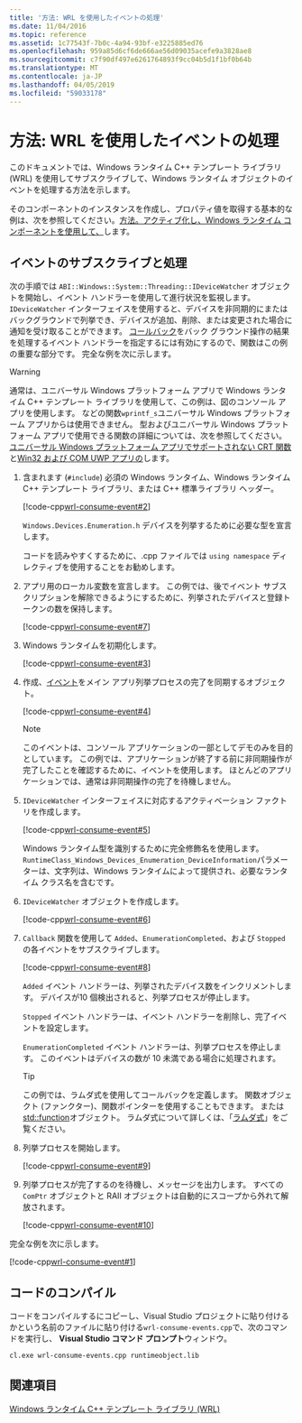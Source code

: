 ```yaml
---
title: '方法: WRL を使用したイベントの処理'
ms.date: 11/04/2016
ms.topic: reference
ms.assetid: 1c77543f-7b0c-4a94-93bf-e3225885ed76
ms.openlocfilehash: 959a85d6cf6de666ae56d09035acefe9a3828ae8
ms.sourcegitcommit: c7f90df497e6261764893f9cc04b5d1f1bf0b64b
ms.translationtype: MT
ms.contentlocale: ja-JP
ms.lasthandoff: 04/05/2019
ms.locfileid: "59033178"
---
```

# <a name="how-to-handle-events-using-wrl"></a>方法: WRL を使用したイベントの処理

このドキュメントでは、Windows ランタイム C++ テンプレート ライブラリ (WRL) を使用してサブスクライブして、Windows ランタイム オブジェクトのイベントを処理する方法を示します。

そのコンポーネントのインスタンスを作成し、プロパティ値を取得する基本的な例は、次を参照してください。[方法。アクティブ化し、Windows ランタイム コンポーネントを使用して、](how-to-activate-and-use-a-windows-runtime-component-using-wrl.md)します。

## <a name="subscribing-to-and-handling-events"></a>イベントのサブスクライブと処理

次の手順では `ABI::Windows::System::Threading::IDeviceWatcher` オブジェクトを開始し、イベント ハンドラーを使用して進行状況を監視します。 `IDeviceWatcher` インターフェイスを使用すると、デバイスを非同期的にまたはバックグラウンドで列挙でき、デバイスが追加、削除、または変更された場合に通知を受け取ることができます。 [コールバック](callback-function-wrl.md)をバック グラウンド操作の結果を処理するイベント ハンドラーを指定するには有効にするので、関数はこの例の重要な部分です。 完全な例を次に示します。

> [!WARNING]
> 通常は、ユニバーサル Windows プラットフォーム アプリで Windows ランタイム C++ テンプレート ライブラリを使用して、この例は、図のコンソール アプリを使用します。 などの関数`wprintf_s`ユニバーサル Windows プラットフォーム アプリからは使用できません。 型およびユニバーサル Windows プラットフォーム アプリで使用できる関数の詳細については、次を参照してください。[ユニバーサル Windows プラットフォーム アプリでサポートされない CRT 関数](../../cppcx/crt-functions-not-supported-in-universal-windows-platform-apps.md)と[Win32 および COM UWP アプリの](/uwp/win32-and-com/win32-and-com-for-uwp-apps)します。

1. 含まれます (`#include`) 必須の Windows ランタイム、Windows ランタイム C++ テンプレート ライブラリ、または C++ 標準ライブラリ ヘッダー。

   [!code-cpp[wrl-consume-event#2](../codesnippet/CPP/how-to-handle-events-using-wrl_1.cpp)]

   `Windows.Devices.Enumeration.h` デバイスを列挙するために必要な型を宣言します。

   コードを読みやすくするために、.cpp ファイルでは `using namespace` ディレクティブを使用することをお勧めします。

2. アプリ用のローカル変数を宣言します。 この例では、後でイベント サブスクリプションを解除できるようにするために、列挙されたデバイスと登録トークンの数を保持します。

   [!code-cpp[wrl-consume-event#7](../codesnippet/CPP/how-to-handle-events-using-wrl_2.cpp)]

3. Windows ランタイムを初期化します。

   [!code-cpp[wrl-consume-event#3](../codesnippet/CPP/how-to-handle-events-using-wrl_3.cpp)]

4. 作成、[イベント](event-class-wrl.md)をメイン アプリ列挙プロセスの完了を同期するオブジェクト。

   [!code-cpp[wrl-consume-event#4](../codesnippet/CPP/how-to-handle-events-using-wrl_4.cpp)]

   > [!NOTE]
   > このイベントは、コンソール アプリケーションの一部としてデモのみを目的としています。 この例では、アプリケーションが終了する前に非同期操作が完了したことを確認するために、イベントを使用します。 ほとんどのアプリケーションでは、通常は非同期操作の完了を待機しません。

5. `IDeviceWatcher` インターフェイスに対応するアクティベーション ファクトリを作成します。

   [!code-cpp[wrl-consume-event#5](../codesnippet/CPP/how-to-handle-events-using-wrl_5.cpp)]

   Windows ランタイム型を識別するために完全修飾名を使用します。 `RuntimeClass_Windows_Devices_Enumeration_DeviceInformation`パラメーターは、文字列は、Windows ランタイムによって提供され、必要なランタイム クラス名を含むです。

6. `IDeviceWatcher` オブジェクトを作成します。

   [!code-cpp[wrl-consume-event#6](../codesnippet/CPP/how-to-handle-events-using-wrl_6.cpp)]

7. `Callback` 関数を使用して `Added`、`EnumerationCompleted`、および `Stopped` の各イベントをサブスクライブします。

   [!code-cpp[wrl-consume-event#8](../codesnippet/CPP/how-to-handle-events-using-wrl_7.cpp)]

   `Added` イベント ハンドラーは、列挙されたデバイス数をインクリメントします。 デバイスが10 個検出されると、列挙プロセスが停止します。

   `Stopped` イベント ハンドラーは、イベント ハンドラーを削除し、完了イベントを設定します。

   `EnumerationCompleted` イベント ハンドラーは、列挙プロセスを停止します。 このイベントはデバイスの数が 10 未満である場合に処理されます。

   > [!TIP]
   > この例では、ラムダ式を使用してコールバックを定義します。 関数オブジェクト (ファンクター)、関数ポインターを使用することもできます。 または[std::function](../../standard-library/function-class.md)オブジェクト。 ラムダ式について詳しくは、「[ラムダ式](../../cpp/lambda-expressions-in-cpp.md)」をご覧ください。

8. 列挙プロセスを開始します。

   [!code-cpp[wrl-consume-event#9](../codesnippet/CPP/how-to-handle-events-using-wrl_8.cpp)]

9. 列挙プロセスが完了するのを待機し、メッセージを出力します。 すべての `ComPtr` オブジェクトと RAII オブジェクトは自動的にスコープから外れて解放されます。

   [!code-cpp[wrl-consume-event#10](../codesnippet/CPP/how-to-handle-events-using-wrl_9.cpp)]

完全な例を次に示します。

[!code-cpp[wrl-consume-event#1](../codesnippet/CPP/how-to-handle-events-using-wrl_10.cpp)]

## <a name="compiling-the-code"></a>コードのコンパイル

コードをコンパイルするにコピーし、Visual Studio プロジェクトに貼り付けるかという名前のファイルに貼り付ける`wrl-consume-events.cpp`で、次のコマンドを実行し、 **Visual Studio コマンド プロンプト**ウィンドウ。

`cl.exe wrl-consume-events.cpp runtimeobject.lib`

## <a name="see-also"></a>関連項目

[Windows ランタイム C++ テンプレート ライブラリ (WRL)](windows-runtime-cpp-template-library-wrl.md)